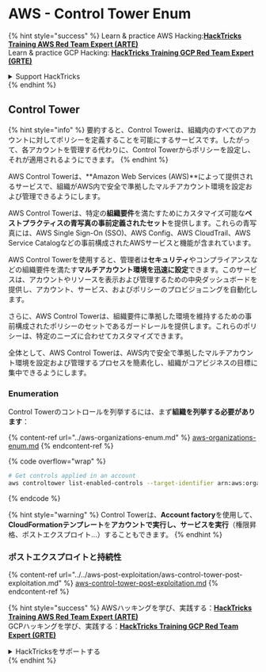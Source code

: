 # AWS - Control Tower Enum

{% hint style="success" %}
Learn & practice AWS Hacking:<img src="../../../../.gitbook/assets/image (1).png" alt="" data-size="line">[**HackTricks Training AWS Red Team Expert (ARTE)**](https://training.hacktricks.xyz/courses/arte)<img src="../../../../.gitbook/assets/image (1).png" alt="" data-size="line">\
Learn & practice GCP Hacking: <img src="../../../../.gitbook/assets/image (2).png" alt="" data-size="line">[**HackTricks Training GCP Red Team Expert (GRTE)**<img src="../../../../.gitbook/assets/image (2).png" alt="" data-size="line">](https://training.hacktricks.xyz/courses/grte)

<details>

<summary>Support HackTricks</summary>

* Check the [**subscription plans**](https://github.com/sponsors/carlospolop)!
* **Join the** 💬 [**Discord group**](https://discord.gg/hRep4RUj7f) or the [**telegram group**](https://t.me/peass) or **follow** us on **Twitter** 🐦 [**@hacktricks\_live**](https://twitter.com/hacktricks\_live)**.**
* **Share hacking tricks by submitting PRs to the** [**HackTricks**](https://github.com/carlospolop/hacktricks) and [**HackTricks Cloud**](https://github.com/carlospolop/hacktricks-cloud) github repos.

</details>
{% endhint %}

## Control Tower

{% hint style="info" %}
要約すると、Control Towerは、組織内のすべてのアカウントに対してポリシーを定義することを可能にするサービスです。したがって、各アカウントを管理する代わりに、Control Towerからポリシーを設定し、それが適用されるようにできます。
{% endhint %}

AWS Control Towerは、**Amazon Web Services (AWS)**によって提供されるサービスで、組織がAWS内で安全で準拠したマルチアカウント環境を設定および管理できるようにします。

AWS Control Towerは、特定の**組織要件**を満たすためにカスタマイズ可能な**ベストプラクティスの青写真の事前定義されたセット**を提供します。これらの青写真には、AWS Single Sign-On (SSO)、AWS Config、AWS CloudTrail、AWS Service Catalogなどの事前構成されたAWSサービスと機能が含まれています。

AWS Control Towerを使用すると、管理者は**セキュリティ**やコンプライアンスなどの組織要件を満たす**マルチアカウント環境を迅速に設定**できます。このサービスは、アカウントやリソースを表示および管理するための中央ダッシュボードを提供し、アカウント、サービス、およびポリシーのプロビジョニングを自動化します。

さらに、AWS Control Towerは、組織要件に準拠した環境を維持するための事前構成されたポリシーのセットであるガードレールを提供します。これらのポリシーは、特定のニーズに合わせてカスタマイズできます。

全体として、AWS Control Towerは、AWS内で安全で準拠したマルチアカウント環境を設定および管理するプロセスを簡素化し、組織がコアビジネスの目標に集中できるようにします。

### Enumeration

Control Towerのコントロールを列挙するには、まず**組織を列挙する必要があります**：

{% content-ref url="../aws-organizations-enum.md" %}
[aws-organizations-enum.md](../aws-organizations-enum.md)
{% endcontent-ref %}

{% code overflow="wrap" %}
```bash
# Get controls applied in an account
aws controltower list-enabled-controls --target-identifier arn:aws:organizations::<acc_id>:ou/<ou-id>
```
{% endcode %}

{% hint style="warning" %}
Control Towerは、**Account factory**を使用して、**CloudFormationテンプレート**を**アカウントで実行し、サービスを実行**（権限昇格、ポストエクスプロイト...）することもできます。
{% endhint %}

### ポストエクスプロイトと持続性

{% content-ref url="../../aws-post-exploitation/aws-control-tower-post-exploitation.md" %}
[aws-control-tower-post-exploitation.md](../../aws-post-exploitation/aws-control-tower-post-exploitation.md)
{% endcontent-ref %}

{% hint style="success" %}
AWSハッキングを学び、実践する：<img src="../../../../.gitbook/assets/image (1).png" alt="" data-size="line">[**HackTricks Training AWS Red Team Expert (ARTE)**](https://training.hacktricks.xyz/courses/arte)<img src="../../../../.gitbook/assets/image (1).png" alt="" data-size="line">\
GCPハッキングを学び、実践する：<img src="../../../../.gitbook/assets/image (2).png" alt="" data-size="line">[**HackTricks Training GCP Red Team Expert (GRTE)**<img src="../../../../.gitbook/assets/image (2).png" alt="" data-size="line">](https://training.hacktricks.xyz/courses/grte)

<details>

<summary>HackTricksをサポートする</summary>

* [**サブスクリプションプラン**](https://github.com/sponsors/carlospolop)を確認してください！
* **💬 [**Discordグループ**](https://discord.gg/hRep4RUj7f)または[**テレグラムグループ**](https://t.me/peass)に参加するか、**Twitter** 🐦 [**@hacktricks\_live**](https://twitter.com/hacktricks\_live)**をフォローしてください。**
* **[**HackTricks**](https://github.com/carlospolop/hacktricks)および[**HackTricks Cloud**](https://github.com/carlospolop/hacktricks-cloud)のgithubリポジトリにPRを提出してハッキングトリックを共有してください。**

</details>
{% endhint %}
